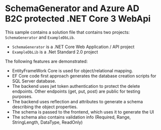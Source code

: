 ﻿# SchemaGenerator and Azure AD B2C protected .NET Core 3 WebApi

This sample contains a solution file that contains two projects: `SchemaGenerator` and `ExampleDbLib`.

- `SchemaGenerator` is a .NET Core Web Application / API project
- `ExampleDbLib` is a .Net Standard 2.0 project

The following features are demonstrated:
* EntityFrameWork Core is used for object/relational mapping. 
* EF Core code first approach generates the database creation scripts for SQL Server database.
* The backend uses jwt token authentication to protect the delete endpoints. Other endpoints (get, put, post) are public for testing purposes.
* The backend uses reflection and attributes to generate a schema describing the object properties.
* The schema is passed to the frontend, which uses it to generate the UI
* The schema also contains validation info (Required, Range, StringLength, DataType, ReadOnly)
        